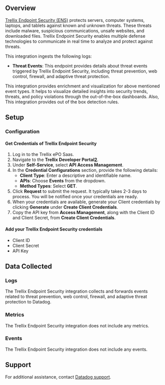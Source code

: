 ## Overview

[Trellix Endpoint Security (ENS)][1] protects servers, computer systems, laptops, and tablets against known and unknown threats. These threats include malware, suspicious communications, unsafe websites, and downloaded files. Trellix Endpoint Security enables multiple defense technologies to communicate in real time to analyze and protect against threats.

This integration ingests the following logs:

- **Threat Events**: This endpoint provides details about threat events triggered by Trellix Endpoint Security, including threat prevention, web control, firewall, and adaptive threat protection.

This integration provides enrichment and visualization for above mentioned event types. It helps to visualize detailed insights into security trends, threats, and policy violations through the out-of-the-box dashboards. Also, This integration provides out of the box detection rules.

## Setup

### Configuration

#### Get Credentials of Trellix Endpoint Security

1. Log in to the Trellix ePO Saas.
2. Navigate to the **Trellix Developer Portal[2]**.
3. Under **Self-Service**, select **API Access Management**.
4. In the **Credential Configurations** section, provide the following details:
   - **Client Type**: Enter a descriptive and identifiable name.
   - **APIs**: Choose **Events** from the dropdown.
   - **Method Types**: Select **GET**.
5. Click **Request** to submit the request. It typically takes 2-3 days to process. You will be notified once your credentials are ready.
6. When your credentials are available, generate your Client credentials by clicking **Generate** under **Create Client Credentials**.
7. Copy the API key from **Access Management**, along with the Client ID and Client Secret, from **Create Client Credentials**.

#### Add your Trellix Endpoint Security credentials

- Client ID
- Client Secret
- API Key

## Data Collected

### Logs

The Trellix Endpoint Security integration collects and forwards events related to threat prevention, web control, firewall, and adaptive threat protection to Datadog.

### Metrics

The Trellix Endpoint Security integration does not include any metrics.

### Events

The Trellix Endpoint Security integration does not include any events.

## Support

For additional assistance, contact [Datadog support][3].

[1]: https://www.trellix.com/products/endpoint-security/
[2]: https://developer.manage.trellix.com/mvision/selfservice/home
[3]: https://docs.datadoghq.com/help/
